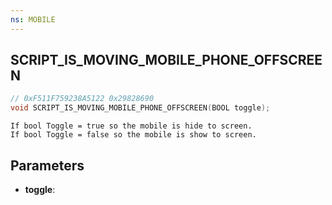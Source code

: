 ```yaml
---
ns: MOBILE
---
```

## SCRIPT_IS_MOVING_MOBILE_PHONE_OFFSCREEN

```c
// 0xF511F759238A5122 0x29828690
void SCRIPT_IS_MOVING_MOBILE_PHONE_OFFSCREEN(BOOL toggle);
```

```
If bool Toggle = true so the mobile is hide to screen.  
If bool Toggle = false so the mobile is show to screen.  
```

## Parameters
* **toggle**: 

